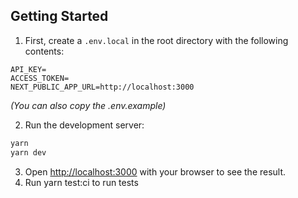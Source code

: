 ## Getting Started

1. First, create a `.env.local` in the root directory with the following contents:

```
API_KEY=
ACCESS_TOKEN=
NEXT_PUBLIC_APP_URL=http://localhost:3000
```

_(You can also copy the .env.example)_

2. Run the development server:

```bash
yarn
yarn dev
```

3. Open [http://localhost:3000](http://localhost:3000) with your browser to see the result.
4. Run yarn test:ci to run tests
